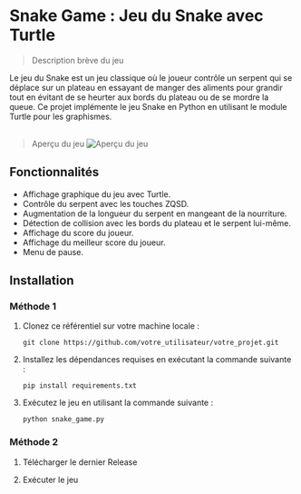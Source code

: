 # Snake Game : Jeu du Snake avec Turtle

> Description brève du jeu

Le jeu du Snake est un jeu classique où le joueur contrôle un serpent qui se déplace sur un plateau en essayant de manger des aliments pour grandir tout en évitant de se heurter aux bords du plateau ou de se mordre la queue. Ce projet implémente le jeu Snake en Python en utilisant le module Turtle pour les graphismes.
<br>
<br>
> Aperçu du jeu
![Aperçu du jeu](https://i.imgur.com/XYzYEzG.png)

## Fonctionnalités

- Affichage graphique du jeu avec Turtle.
- Contrôle du serpent avec les touches ZQSD.
- Augmentation de la longueur du serpent en mangeant de la nourriture.
- Détection de collision avec les bords du plateau et le serpent lui-même.
- Affichage du score du joueur.
- Affichage du meilleur score du joueur.
- Menu de pause.

## Installation

### Méthode 1

1. Clonez ce référentiel sur votre machine locale :

   ```shell
   git clone https://github.com/votre_utilisateur/votre_projet.git
   ```

3. Installez les dépendances requises en exécutant la commande suivante :
   ```shell
   pip install requirements.txt
   ```
  
4. Exécutez le jeu en utilisant la commande suivante :

   ```shell
   python snake_game.py
   ```

### Méthode 2

1. Télécharger le dernier Release

2. Exécuter le jeu

